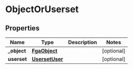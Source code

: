 

# ObjectOrUserset


## Properties

| Name | Type | Description | Notes |
|------------ | ------------- | ------------- | -------------|
|**_object** | [**FgaObject**](FgaObject.md) |  |  [optional] |
|**userset** | [**UsersetUser**](UsersetUser.md) |  |  [optional] |



